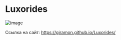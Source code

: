 # Luxorides

![image](https://github.com/user-attachments/assets/5cd627f9-7892-4aff-bcfa-6efab73d978a)


Ссылка на сайт: https://giramon.github.io/Luxorides/
